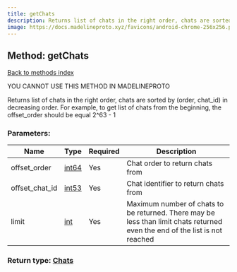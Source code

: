 ```yaml
---
title: getChats
description: Returns list of chats in the right order, chats are sorted by (order, chat_id) in decreasing order. For example, to get list of chats from the beginning, the offset_order should be equal 2^63 - 1
image: https://docs.madelineproto.xyz/favicons/android-chrome-256x256.png
---
```

## Method: getChats  
[Back to methods index](index.md)


YOU CANNOT USE THIS METHOD IN MADELINEPROTO


Returns list of chats in the right order, chats are sorted by (order, chat_id) in decreasing order. For example, to get list of chats from the beginning, the offset_order should be equal 2^63 - 1

### Parameters:

| Name     |    Type       | Required | Description |
|----------|---------------|----------|-------------|
|offset\_order|[int64](../constructors/int64.md) | Yes|Chat order to return chats from|
|offset\_chat\_id|[int53](../types/int53.md) | Yes|Chat identifier to return chats from|
|limit|[int](../types/int.md) | Yes|Maximum number of chats to be returned. There may be less than limit chats returned even the end of the list is not reached|


### Return type: [Chats](../types/Chats.md)

